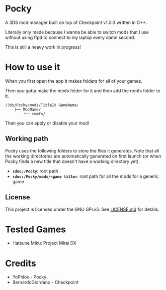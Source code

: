 # Pocky

A 3DS mod manager built on top of Checkpoint v1.0.0 written in C++.

Literally only made because I wanna be able to switch mods that I use without using ftpd to connect to my laptop every damn second.

This is still a heavy work in progress!

# How to use it

When you first open the app it makes folders for all of your games.

Then you gotta make the mods folder for it and then add the romfs folder to it.

```
/3ds/Pocky/mods/TitleId GameName/
    ├── ModName/
        └── romfs/
```

Then you can apply or disable your mod!

## Working path

Pocky uses the following folders to store the files it generates. Note that all the working directories are automatically generated on first launch (or when Pocky finds a new title that doesn't have a working directory yet).

* **`sdmc:/Pocky`**: root path
* **`sdmc:/Pocky/mods/<game title>`**: root path for all the mods for a generic game

## License

This project is licensed under the GNU GPLv3. See [LICENSE.md](https://github.com/YoPhlox/Pocky/blob/master/LICENSE) for details.

# Tested Games

- Hatsune Miku: Project Mirai DX

# Credits

* YoPhlox - Pocky
* BernardoGiordano - Checkpoint
